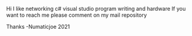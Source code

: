 Hi I like networking c# visual studio program writing and hardware
If you want to reach me please comment on my mail repository

Thanks
-Numaticjoe 2021

